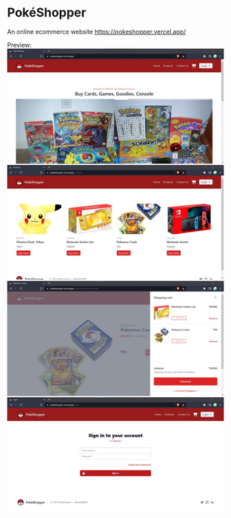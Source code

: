 # PokéShopper
An online ecommerce website https://pokeshopper.vercel.app/

Preview:
![img](res/s1.jpg)
![img](res/s2.jpg)
![img](res/s3.jpg)
![img](res/s4.jpg)
